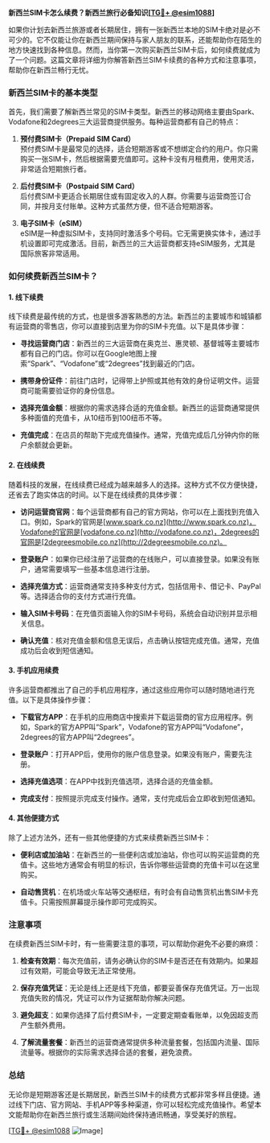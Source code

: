 **新西兰SIM卡怎么续费？新西兰旅行必备知识[[TG💪+ @esim1088](https://t.me/s/esim1088)]**

如果你计划去新西兰旅游或者长期居住，拥有一张新西兰本地的SIM卡绝对是必不可少的。它不仅能让你在新西兰期间保持与家人朋友的联系，还能帮助你在陌生的地方快速找到各种信息。然而，当你第一次购买新西兰SIM卡后，如何续费就成为了一个问题。这篇文章将详细为你解答新西兰SIM卡续费的各种方式和注意事项，帮助你在新西兰畅行无忧。

### 新西兰SIM卡的基本类型

首先，我们需要了解新西兰常见的SIM卡类型。新西兰的移动网络主要由Spark、Vodafone和2degrees三大运营商提供服务。每种运营商都有自己的特点：

1. **预付费SIM卡（Prepaid SIM Card）**  
   预付费SIM卡是最常见的选择，适合短期游客或不想绑定合约的用户。你只需购买一张SIM卡，然后根据需要充值即可。这种卡没有月租费用，使用灵活，非常适合短期旅行者。

2. **后付费SIM卡（Postpaid SIM Card）**  
   后付费SIM卡更适合长期居住或有固定收入的人群。你需要与运营商签订合同，并按月支付账单。这种方式虽然方便，但不适合短期游客。

3. **电子SIM卡（eSIM）**  
   eSIM是一种虚拟SIM卡，支持同时激活多个号码。它无需更换实体卡，通过手机设置即可完成激活。目前，新西兰的三大运营商都支持eSIM服务，尤其是国际旅客非常适用。

### 如何续费新西兰SIM卡？

#### 1. 线下续费
线下续费是最传统的方式，也是很多游客熟悉的方法。新西兰的主要城市和城镇都有运营商的零售店，你可以直接到店里为你的SIM卡充值。以下是具体步骤：

- **寻找运营商门店**：新西兰的三大运营商在奥克兰、惠灵顿、基督城等主要城市都有自己的门店。你可以在Google地图上搜索“Spark”、“Vodafone”或“2degrees”找到最近的门店。
  
- **携带身份证件**：前往门店时，记得带上护照或其他有效的身份证明文件。运营商可能需要验证你的身份信息。

- **选择充值金额**：根据你的需求选择合适的充值金额。新西兰的运营商通常提供多种面值的充值卡，从10纽币到100纽币不等。

- **充值完成**：在店员的帮助下完成充值操作。通常，充值完成后几分钟内你的账户余额就会更新。

#### 2. 在线续费
随着科技的发展，在线续费已经成为越来越多人的选择。这种方式不仅方便快捷，还省去了跑实体店的时间。以下是在线续费的具体步骤：

- **访问运营商官网**：每个运营商都有自己的官方网站，你可以在上面找到充值入口。例如，Spark的官网是[www.spark.co.nz](http://www.spark.co.nz)，Vodafone的官网是[vodafone.co.nz](http://vodafone.co.nz)，2degrees的官网是[2degreesmobile.co.nz](http://2degreesmobile.co.nz)。

- **登录账户**：如果你已经注册了运营商的在线账户，可以直接登录。如果没有账户，通常需要填写一些基本信息进行注册。

- **选择充值方式**：运营商通常支持多种支付方式，包括信用卡、借记卡、PayPal等。选择适合你的支付方式进行充值。

- **输入SIM卡号码**：在充值页面输入你的SIM卡号码，系统会自动识别并显示相关信息。

- **确认充值**：核对充值金额和信息无误后，点击确认按钮完成充值。通常，充值成功后会收到短信通知。

#### 3. 手机应用续费
许多运营商都推出了自己的手机应用程序，通过这些应用你可以随时随地进行充值。以下是具体操作步骤：

- **下载官方APP**：在手机的应用商店中搜索并下载运营商的官方应用程序。例如，Spark的官方APP叫“Spark”，Vodafone的官方APP叫“Vodafone”，2degrees的官方APP叫“2degrees”。

- **登录账户**：打开APP后，使用你的账户信息登录。如果没有账户，需要先注册。

- **选择充值选项**：在APP中找到充值选项，选择合适的充值金额。

- **完成支付**：按照提示完成支付操作。通常，支付完成后会立即收到短信通知。

#### 4. 其他便捷方式
除了上述方法外，还有一些其他便捷的方式来续费新西兰SIM卡：

- **便利店或加油站**：在新西兰的一些便利店或加油站，你也可以购买运营商的充值卡。这些地方通常会有明显的标识，告诉你哪些运营商的充值卡可以在这里购买。

- **自动售货机**：在机场或火车站等交通枢纽，有时会有自动售货机出售SIM卡充值卡。只需按照屏幕提示操作即可完成购买。

### 注意事项

在续费新西兰SIM卡时，有一些需要注意的事项，可以帮助你避免不必要的麻烦：

1. **检查有效期**：每次充值前，请务必确认你的SIM卡是否还在有效期内。如果超过有效期，可能会导致无法正常使用。

2. **保存充值凭证**：无论是线上还是线下充值，都要妥善保存充值凭证。万一出现充值失败的情况，凭证可以作为证据帮助你解决问题。

3. **避免超支**：如果你选择了后付费SIM卡，一定要定期查看账单，以免因超支而产生额外费用。

4. **了解流量套餐**：新西兰的运营商通常提供多种流量套餐，包括国内流量、国际流量等。根据你的实际需求选择合适的套餐，避免浪费。

### 总结

无论你是短期游客还是长期居民，新西兰SIM卡的续费方式都非常多样且便捷。通过线下门店、官方网站、手机APP等多种渠道，你可以轻松完成充值操作。希望本文能帮助你在新西兰旅行或生活期间始终保持通讯畅通，享受美好的旅程。

[[TG💪+ @esim1088](https://t.me/s/esim1088) ![Image](https://i.postimg.cc/4NQfJmqS/Snipaste-2025-05-13-00-14-12.png)]